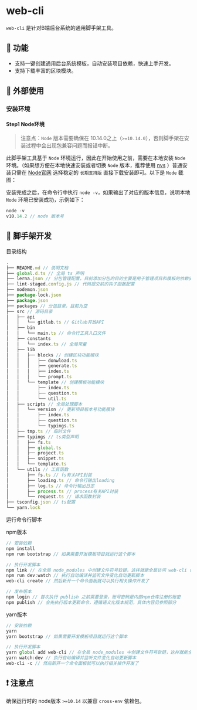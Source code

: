 # web-cli

`web-cli` 是针对B端后台系统的通用脚手架工具。

## 🌟 功能

- 支持一键创建通用后台系统模板，自动安装项目依赖，快速上手开发。
- 支持下载丰富的区块模块。

## 👐 外部使用

### 安装环境

#### Step1 Node环境

> 注意点：`Node` 版本需要确保在 10.14.0之上（`>=10.14.0`），否则脚手架在安装过程中会出现包兼容问题而报错中断。

此脚手架工具基于 `Node` 环境运行，因此在开始使用之前，需要在本地安装 `Node` 环境。（如果想方便在本地快速安装或者切换 `Node` 版本，推荐使用 [nvs](https://github.com/jasongin/nvs) ）普通安装只需在 [Node官网](https://nodejs.org/zh-cn/) 选择稳定的 `长期支持版` 直接下载安装即可。以下是 `Node` 截图：

安装完成之后，在命令行中执行 `node -v`，如果输出了对应的版本信息，说明本地 `Node` 环境已安装成功，示例如下：

```js
node -v
v10.14.2 // node 版本号
```

## 👷 脚手架开发

目录结构

```js
.
├── README.md // 说明文档
├── global.d.ts // 全局 ts 声明
├── lerna.json // 分包管理配置，目前添加分包的目的主要是用于管理项目和模板的依赖安装问题
├── lint-staged.config.js // 代码提交前的钩子函数配置
├── nodemon.json
├── package-lock.json
├── package.json
├── packages // 分包目录，目前为空
├── src // 源码目录
│   ├── api
│   │   └── gitlab.ts // Gitlab开放API
│   ├── bin
│   │   └── main.ts // 命令行工具入口文件
│   ├── constants
│   │   └── index.ts // 全局常量
│   ├── lib
│   │   ├── blocks // 创建区块功能模块
│   │   │   ├── donwload.ts
│   │   │   ├── generate.ts
│   │   │   ├── index.ts
│   │   │   └── prompt.ts
│   │   └── template // 创建模板功能模块
│   │       ├── index.ts
│   │       ├── question.ts
│   │       └── util.ts
│   ├── scripts // 全局处理脚本
│   │   └── version // 更新项目版本号功能模块
│   │       ├── index.ts
│   │       ├── question.ts
│   │       └── typings.ts
│   ├── tmp.ts // 临时文件
│   ├── typings // ts类型声明
│   │   ├── fs.ts
│   │   ├── global.ts
│   │   ├── project.ts
│   │   ├── snippet.ts
│   │   └── template.ts
│   └── utils // 工具函数
│       ├── fs.ts // fs有关API封装
│       ├── loading.ts // 命令行输出loading
│       ├── log.ts // 命令行输出日志
│       ├── process.ts // process有关API封装
│       └── request.ts // 请求函数封装
├── tsconfig.json // ts配置
└── yarn.lock

```

运行命令行脚本

npm版本

```js
// 安装依赖
npm install
npm run bootstrap // 如果需要开发模板项目就运行这个脚本

// 执行开发脚本
npm link // 在全局 node_modules 中创建文件符号软链，这样就能全局访问 web-cli 命令了
npm run dev:watch // 执行自动编译并监听文件变化自动更新脚本
web-cli create // 然后新开一个命令面板就可以执行相关操作开发了

// 发布版本
npm login // 首次执行 publish 之前需要登录，账号密码是内部npm仓库注册的账密
npm publish // 会先执行版本更新命令，遵循语义化版本规范，具体内容见参照部分

```

yarn版本

```js
// 安装依赖
yarn 
yarn bootstrap // 如果需要开发模板项目就运行这个脚本

// 执行开发脚本
yarn global add web-cli // 在全局 node_modules 中创建文件符号软链，这样就能全局访问 web-cli 命令了
yarn watch:dev // 执行自动编译并监听文件变化自动更新脚本
web-cli -c // 然后新开一个命令面板就可以执行相关操作开发了
```

## ❗ 注意点

确保运行时的 node版本 `>=10.14` 以兼容 `cross-env` 依赖包。
